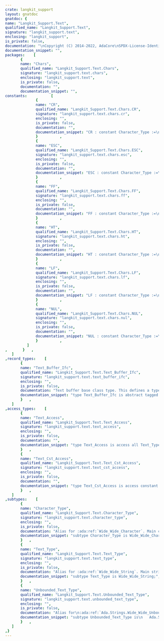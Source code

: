 ```yaml
---
crate: langkit_support
layout: gnatdoc
gnatdoc: {
name: "Langkit_Support.Text",
qualified_name: "Langkit_Support.Text",
signature: "langkit_support.text",
enclosing: "langkit_support",
is_private: false,
documentation: "\nCopyright (C) 2014-2022, AdaCore\nSPDX-License-Identifier: Apache-2.0",
documentation_snippet: "",
packages:    [
       {
       name: "Chars",
       qualified_name: "Langkit_Support.Text.Chars",
       signature: "langkit_support.text.chars",
       enclosing: "langkit_support.text",
       is_private: false,
       documentation: "",
       documentation_snippet: "",
constants:           [
              {
              name: "CR",
              qualified_name: "Langkit_Support.Text.Chars.CR",
              signature: "langkit_support.text.chars.cr",
              enclosing: "",
              is_private: false,
              documentation: "",
              documentation_snippet: "CR : constant Character_Type :=\n   Wide_Wide_Character'Val (Character'Pos (ASCII.CR));",
              }          ,
              {
              name: "ESC",
              qualified_name: "Langkit_Support.Text.Chars.ESC",
              signature: "langkit_support.text.chars.esc",
              enclosing: "",
              is_private: false,
              documentation: "",
              documentation_snippet: "ESC : constant Character_Type :=\n   Wide_Wide_Character'Val (Character'Pos (ASCII.ESC));",
              }          ,
              {
              name: "FF",
              qualified_name: "Langkit_Support.Text.Chars.FF",
              signature: "langkit_support.text.chars.ff",
              enclosing: "",
              is_private: false,
              documentation: "",
              documentation_snippet: "FF : constant Character_Type :=\n   Wide_Wide_Character'Val (Character'Pos (ASCII.FF));",
              }          ,
              {
              name: "HT",
              qualified_name: "Langkit_Support.Text.Chars.HT",
              signature: "langkit_support.text.chars.ht",
              enclosing: "",
              is_private: false,
              documentation: "",
              documentation_snippet: "HT : constant Character_Type :=\n   Wide_Wide_Character'Val (Character'Pos (ASCII.HT));",
              }          ,
              {
              name: "LF",
              qualified_name: "Langkit_Support.Text.Chars.LF",
              signature: "langkit_support.text.chars.lf",
              enclosing: "",
              is_private: false,
              documentation: "",
              documentation_snippet: "LF : constant Character_Type :=\n   Wide_Wide_Character'Val (Character'Pos (ASCII.LF));",
              }          ,
              {
              name: "NUL",
              qualified_name: "Langkit_Support.Text.Chars.NUL",
              signature: "langkit_support.text.chars.nul",
              enclosing: "",
              is_private: false,
              documentation: "",
              documentation_snippet: "NUL : constant Character_Type :=\n   Wide_Wide_Character'Val (Character'Pos (ASCII.NUL));",
              }          ,
          ]
,       }   ,
   ]
,record_types:    [
       {
       name: "Text_Buffer_Ifc",
       qualified_name: "Langkit_Support.Text.Text_Buffer_Ifc",
       signature: "langkit_support.text.text_buffer_ifc",
       enclosing: "",
       is_private: false,
       documentation: "Text buffer base class type. This defines a type that encapsulates a\ntext buffer, and can return a specific line of it.\n\nAnalysis unit types implemented by libraries implement this interface,\nwhich in turns allows users to use features of\n:ada:ref:`Langkit_Support`, like pretty printing of diagnostics\nimplemented in :ada:ref:`Langkit_Support.Diagnostics.Output`.\n\n.. note: T821-010 - This should be an *interface*, but instead is an\n   abstract class, because of a bug in the generated equality operator.",
       documentation_snippet: "type Text_Buffer_Ifc is abstract tagged null record;",
       }   ,
   ]
,access_types:    [
       {
       name: "Text_Access",
       qualified_name: "Langkit_Support.Text.Text_Access",
       signature: "langkit_support.text.text_access",
       enclosing: "",
       is_private: false,
       documentation: "",
       documentation_snippet: "type Text_Access is access all Text_Type;",
       }   ,
       {
       name: "Text_Cst_Access",
       qualified_name: "Langkit_Support.Text.Text_Cst_Access",
       signature: "langkit_support.text.text_cst_access",
       enclosing: "",
       is_private: false,
       documentation: "",
       documentation_snippet: "type Text_Cst_Access is access constant Text_Type;",
       }   ,
   ]
,subtypes:    [
       {
       name: "Character_Type",
       qualified_name: "Langkit_Support.Text.Character_Type",
       signature: "langkit_support.text.character_type",
       enclosing: "",
       is_private: false,
       documentation: "Alias for :ada:ref:`Wide_Wide_Character`. Main character type in Langkit\nand generated libraries.",
       documentation_snippet: "subtype Character_Type is Wide_Wide_Character;",
       }   ,
       {
       name: "Text_Type",
       qualified_name: "Langkit_Support.Text.Text_Type",
       signature: "langkit_support.text.text_type",
       enclosing: "",
       is_private: false,
       documentation: "Alias for :ada:ref:`Wide_Wide_String`. Main string type in Langkit and\ngenerated libraries.",
       documentation_snippet: "subtype Text_Type is Wide_Wide_String;",
       }   ,
       {
       name: "Unbounded_Text_Type",
       qualified_name: "Langkit_Support.Text.Unbounded_Text_Type",
       signature: "langkit_support.text.unbounded_text_type",
       enclosing: "",
       is_private: false,
       documentation: "Alias for\n:ada:ref:`Ada.Strings.Wide_Wide_Unbounded.Unbounded_Wide_Wide_String`.\nMain unbounded string type in Langkit and generated libraries.",
       documentation_snippet: "subtype Unbounded_Text_Type is\n   Ada.Strings.Wide_Wide_Unbounded.Unbounded_Wide_Wide_String;",
       }   ,
   ]
,}
---
```

